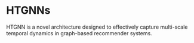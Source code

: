 # HTGNNs
HTGNN is a novel architecture designed to effectively capture multi-scale temporal dynamics in graph-based recommender systems.
